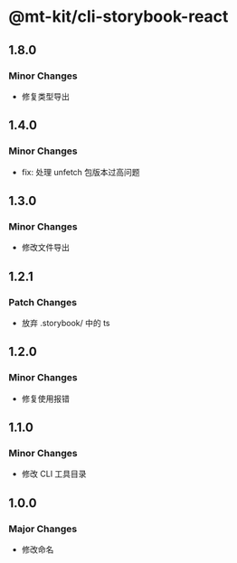 # @mt-kit/cli-storybook-react

## 1.8.0

### Minor Changes

- 修复类型导出

## 1.4.0

### Minor Changes

- fix: 处理 unfetch 包版本过高问题

## 1.3.0

### Minor Changes

- 修改文件导出

## 1.2.1

### Patch Changes

- 放弃 .storybook/ 中的 ts

## 1.2.0

### Minor Changes

- 修复使用报错

## 1.1.0

### Minor Changes

- 修改 CLI 工具目录

## 1.0.0

### Major Changes

- 修改命名
